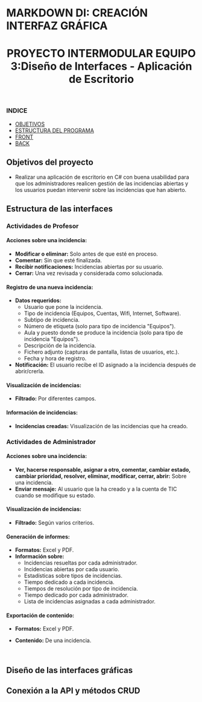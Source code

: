 # MARKDOWN DI: CREACIÓN INTERFAZ GRÁFICA
</head>
  <body>
    <header class="page-header" role="banner">
      <h1 class="project-name">PROYECTO INTERMODULAR EQUIPO 3:Diseño de Interfaces - Aplicación de Escritorio</h1>
    </header>
   

<h3 id="indice">INDICE</h3>
    <ul>
      <li><a href="#objetivos">OBJETIVOS</a></li>
      <li><a href="#estructura">ESTRUCTURA DEL PROGRAMA</a></li>
      <li><a href="#front">FRONT</a></li>
      <li><a href="#back">BACK</a></li>
      </ul>
    
    

<div id='objetivos'/>

## Objetivos del proyecto

- Realizar una aplicación de escritorio en C# con buena usabilidad para que los administradores realicen gestión de las incidencias abiertas y los usuarios puedan intervenir sobre las incidencias que han abierto.


<div id='estructura'/>

## Estructura de las interfaces 

 ### Actividades de Profesor

#### Acciones sobre una incidencia:
- **Modificar o eliminar:** Solo antes de que esté en proceso.
- **Comentar:** Sin que esté finalizada.
- **Recibir notificaciones:** Incidencias abiertas por su usuario.
- **Cerrar:** Una vez revisada y considerada como solucionada.

#### Registro de una nueva incidencia:
- **Datos requeridos:**
  - Usuario que pone la incidencia.
  - Tipo de incidencia (Equipos, Cuentas, Wifi, Internet, Software).
  - Subtipo de incidencia.
  - Número de etiqueta (solo para tipo de incidencia "Equipos").
  - Aula y puesto donde se produce la incidencia (solo para tipo de incidencia "Equipos").
  - Descripción de la incidencia.
  - Fichero adjunto (capturas de pantalla, listas de usuarios, etc.).
  - Fecha y hora de registro.
- **Notificación:** El usuario recibe el ID asignado a la incidencia después de abrir/crerla.

#### Visualización de incidencias:
- **Filtrado:** Por diferentes campos.

#### Información de incidencias:
- **Incidencias creadas:** Visualización de las incidencias que ha creado.

### Actividades de Administrador

#### Acciones sobre una incidencia:
- **Ver, hacerse responsable, asignar a otro, comentar, cambiar estado, cambiar prioridad, resolver, eliminar, modificar, cerrar, abrir:** Sobre una incidencia.
- **Enviar mensaje:** Al usuario que la ha creado y a la cuenta de TIC cuando se modifique su estado.

#### Visualización de incidencias:
- **Filtrado:** Según varios criterios.

#### Generación de informes:
- **Formatos:** Excel y PDF.
- **Información sobre:**
  - Incidencias resueltas por cada administrador.
  - Incidencias abiertas por cada usuario.
  - Estadísticas sobre tipos de incidencias.
  - Tiempo dedicado a cada incidencia.
  - Tiempos de resolución por tipo de incidencia.
  - Tiempo dedicado por cada administrador.
  - Lista de incidencias asignadas a cada administrador.

#### Exportación de contenido:
- **Formatos:** Excel y PDF.
- **Contenido:** De una incidencia.



    ```


<div id='front'/>

## Diseño de las interfaces gráficas





<div id='back'/>

## Conexión a la API y métodos CRUD



</body>
</html>

  
